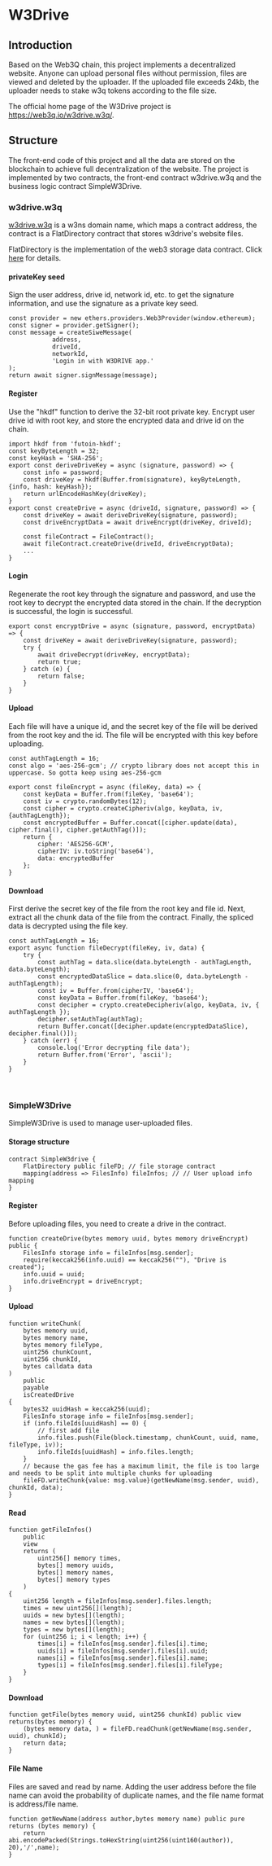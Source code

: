 # W3Drive

## Introduction
Based on the Web3Q chain, this project implements a decentralized website. Anyone can upload personal files without permission,
files are viewed and deleted by the uploader. If the uploaded file exceeds 24kb, the uploader needs to stake w3q tokens according to the file size.
   
The official home page of the W3Drive project is https://web3q.io/w3drive.w3q/.


## Structure
The front-end code of this project and all the data are stored on the blockchain to achieve full decentralization of the website. 
The project is implemented by two contracts, the front-end contract w3drive.w3q and the business logic contract SimpleW3Drive.

### w3drive.w3q
[w3drive.w3q](https://web3q.io/w3ns.w3q/#/domains/w3drive.w3q) is a w3ns domain name, which maps a contract address, 
the contract is a FlatDirectory contract that stores w3drive's website files.

FlatDirectory is the implementation of the web3 storage data contract. Click [here](https://docs.web3q.io/tutorials/migrate-your-website-to-web3q-in-5-mins) for details.

#### privateKey seed
Sign the user address, drive id, network id, etc. to get the signature information, and use the signature as a private key seed.
```
const provider = new ethers.providers.Web3Provider(window.ethereum);
const signer = provider.getSigner();
const message = createSiweMessage(
            address,
            driveId,
            networkId,
            'Login in with W3DRIVE app.'
);
return await signer.signMessage(message);
```

#### Register
Use the "hkdf" function to derive the 32-bit root private key. Encrypt user drive id with root key, 
and store the encrypted data and drive id on the chain.
```
import hkdf from 'futoin-hkdf';
const keyByteLength = 32;
const keyHash = 'SHA-256';
export const deriveDriveKey = async (signature, password) => {
	const info = password;
	const driveKey = hkdf(Buffer.from(signature), keyByteLength, {info, hash: keyHash});
	return urlEncodeHashKey(driveKey);
}
export const createDrive = async (driveId, signature, password) => {
    const driveKey = await deriveDriveKey(signature, password);
    const driveEncryptData = await driveEncrypt(driveKey, driveId);

    const fileContract = FileContract();
    await fileContract.createDrive(driveId, driveEncryptData);
    ...
}
```

#### Login
Regenerate the root key through the signature and password, and use the root key to decrypt the
encrypted data stored in the chain. If the decryption is successful, the login is successful.
```
export const encryptDrive = async (signature, password, encryptData) => {
    const driveKey = await deriveDriveKey(signature, password);
    try {
        await driveDecrypt(driveKey, encryptData);
        return true;
    } catch (e) {
        return false;
    }
}
```

#### Upload
Each file will have a unique id, and the secret key of the file will be derived from the root key and the id.
The file will be encrypted with this key before uploading.
```
const authTagLength = 16;
const algo = 'aes-256-gcm'; // crypto library does not accept this in uppercase. So gotta keep using aes-256-gcm

export const fileEncrypt = async (fileKey, data) => {
	const keyData = Buffer.from(fileKey, 'base64');
	const iv = crypto.randomBytes(12);
	const cipher = crypto.createCipheriv(algo, keyData, iv, {authTagLength});
	const encryptedBuffer = Buffer.concat([cipher.update(data), cipher.final(), cipher.getAuthTag()]);
	return {
		cipher: 'AES256-GCM',
		cipherIV: iv.toString('base64'),
		data: encryptedBuffer
	};
}
```

#### Download
First derive the secret key of the file from the root key and file id. Next, extract all the chunk data of the file from 
the contract. Finally, the spliced data is decrypted using the file key.
```
const authTagLength = 16;
export async function fileDecrypt(fileKey, iv, data) {
	try {
		const authTag = data.slice(data.byteLength - authTagLength, data.byteLength);
		const encryptedDataSlice = data.slice(0, data.byteLength - authTagLength);
		const iv = Buffer.from(cipherIV, 'base64');
		const keyData = Buffer.from(fileKey, 'base64');
		const decipher = crypto.createDecipheriv(algo, keyData, iv, { authTagLength });
		decipher.setAuthTag(authTag);
		return Buffer.concat([decipher.update(encryptedDataSlice), decipher.final()]);
	} catch (err) {
		console.log('Error decrypting file data');
		return Buffer.from('Error', 'ascii');
	}
}
```
<br>

### SimpleW3Drive
SimpleW3Drive is used to manage user-uploaded files.

#### Storage structure
```
contract SimpleW3drive {
    FlatDirectory public fileFD; // file storage contract
    mapping(address => FilesInfo) fileInfos; // // User upload info mapping
}
```

#### Register
Before uploading files, you need to create a drive in the contract.
```
function createDrive(bytes memory uuid, bytes memory driveEncrypt) public {
    FilesInfo storage info = fileInfos[msg.sender];
    require(keccak256(info.uuid) == keccak256(""), "Drive is created");
    info.uuid = uuid;
    info.driveEncrypt = driveEncrypt;
}
```

#### Upload
```
function writeChunk(
    bytes memory uuid, 
    bytes memory name, 
    bytes memory fileType, 
    uint256 chunkCount, 
    uint256 chunkId, 
    bytes calldata data
)
    public
    payable
    isCreatedDrive
{
    bytes32 uuidHash = keccak256(uuid);
    FilesInfo storage info = fileInfos[msg.sender];
    if (info.fileIds[uuidHash] == 0) {
        // first add file
        info.files.push(File(block.timestamp, chunkCount, uuid, name, fileType, iv));
        info.fileIds[uuidHash] = info.files.length;
    }
    // because the gas fee has a maximum limit, the file is too large and needs to be split into multiple chunks for uploading
    fileFD.writeChunk{value: msg.value}(getNewName(msg.sender, uuid), chunkId, data);
}
```

#### Read
```
function getFileInfos()
    public
    view
    returns (
        uint256[] memory times,
        bytes[] memory uuids,
        bytes[] memory names,
        bytes[] memory types
    )
{
    uint256 length = fileInfos[msg.sender].files.length;
    times = new uint256[](length);
    uuids = new bytes[](length);
    names = new bytes[](length);
    types = new bytes[](length);
    for (uint256 i; i < length; i++) {
        times[i] = fileInfos[msg.sender].files[i].time;
        uuids[i] = fileInfos[msg.sender].files[i].uuid;
        names[i] = fileInfos[msg.sender].files[i].name;
        types[i] = fileInfos[msg.sender].files[i].fileType;
    }
}
```

#### Download
```
function getFile(bytes memory uuid, uint256 chunkId) public view returns(bytes memory) {
    (bytes memory data, ) = fileFD.readChunk(getNewName(msg.sender, uuid), chunkId);
    return data;
}
```

#### File Name
Files are saved and read by name. Adding the user address before the file name can avoid 
the probability of duplicate names, and the file name format is address/file name.
```
function getNewName(address author,bytes memory name) public pure returns (bytes memory) {
    return abi.encodePacked(Strings.toHexString(uint256(uint160(author)), 20),'/',name);
}
```
